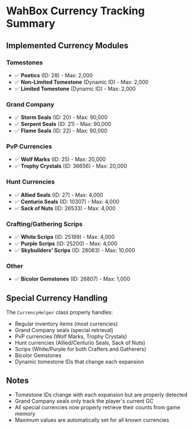 # WahBox Currency Tracking Summary

## Implemented Currency Modules

### Tomestones
- ✅ **Poetics** (ID: 28) - Max: 2,000
- ✅ **Non-Limited Tomestone** (Dynamic ID) - Max: 2,000  
- ✅ **Limited Tomestone** (Dynamic ID) - Max: 2,000

### Grand Company
- ✅ **Storm Seals** (ID: 20) - Max: 90,000
- ✅ **Serpent Seals** (ID: 21) - Max: 90,000
- ✅ **Flame Seals** (ID: 22) - Max: 90,000

### PvP Currencies
- ✅ **Wolf Marks** (ID: 25) - Max: 20,000
- ✅ **Trophy Crystals** (ID: 36656) - Max: 20,000

### Hunt Currencies
- ✅ **Allied Seals** (ID: 27) - Max: 4,000
- ✅ **Centurio Seals** (ID: 10307) - Max: 4,000
- ✅ **Sack of Nuts** (ID: 26533) - Max: 4,000

### Crafting/Gathering Scrips
- ✅ **White Scrips** (ID: 25199) - Max: 4,000
- ✅ **Purple Scrips** (ID: 25200) - Max: 4,000
- ✅ **Skybuilders' Scrips** (ID: 28063) - Max: 10,000

### Other
- ✅ **Bicolor Gemstones** (ID: 26807) - Max: 1,000

## Special Currency Handling

The `CurrencyHelper` class properly handles:
- Regular inventory items (most currencies)
- Grand Company seals (special retrieval)
- PvP currencies (Wolf Marks, Trophy Crystals)
- Hunt currencies (Allied/Centurio Seals, Sack of Nuts)
- Scrips (White/Purple for both Crafters and Gatherers)
- Bicolor Gemstones
- Dynamic tomestone IDs that change each expansion

## Notes
- Tomestone IDs change with each expansion but are properly detected
- Grand Company seals only track the player's current GC
- All special currencies now properly retrieve their counts from game memory
- Maximum values are automatically set for all known currencies
